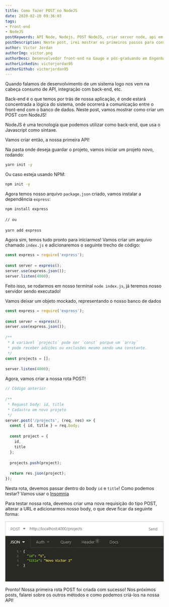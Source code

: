 ```yaml
---
title: Como fazer POST no NodeJS
date: 2020-02-10 09:36:03
tags:
- Front-end
- NodeJS
postKeywords: API Node, Nodejs, POST NodeJS, criar server node, api em node, como fazer node api
postDescription: Neste post, irei mostrar os primeiros passos para construção de uma API em NodeJS! Usaremos o express para configurar nossa primeira rota POST!
author: Victor Jordan
authorImg: victor.png
authorDesc: Desenvolvedor front-end na Gauge e pós-graduando em Engenharia de Software pela PUC-MG e formado em Banco de Dados pela Fatec, apaixonado por usabilidade, performance e UX!
authorLinkedin: victorjordan95
authorGithub: victorjordan95
---
```


Quando falamos de desenvolvimento de um sistema logo nos vem na cabeça consumo de API, integração com back-end, etc.

Back-end é o que temos por trás de nossa aplicação, é onde estará concentrada a lógica do sistema, onde ocorrerá a comunicação entre o front-end com o banco de dados.
Neste post, vamos mostrar como criar um POST com NodeJS!

<!-- more -->

NodeJS é uma tecnologia que podemos utilizar como back-end, que usa o Javascript como síntaxe.

Vamos criar então, a nossa primeira API! 

Na pasta onde deseja guardar o projeto, vamos iniciar um projeto novo, rodando:

```cmd
yarn init -y
```
Ou caso esteja usando NPM:
```cmd
npm init -y
```

Agora temos nosso arquivo `package.json` criado, vamos instalar a dependência `express`:

```cmd
npm install express

// ou

yarn add express
```

Agora sim, temos tudo pronto para iniciarmos! Vamos criar um arquivo chamado `index.js` e adicionaremos o seguinte trecho de código:

```javascript
const express = require('express');

const server = express();
server.use(express.json());
server.listen(4000);
```

Feito isso, se rodarmos em nosso terminal `node index.js`, já teremos nosso servidor sendo executado!

Vamos deixar um objeto mockado, representando o nosso banco de dados

```javascript
const express = require('express');

const server = express();
server.use(express.json());

/**
 * A variável `projects` pode ser `const` porque um `array`
 * pode receber adições ou exclusões mesmo sendo uma constante.
 */
const projects = [];

server.listen(4000);
```

Agora, vamos criar a nossa rota POST!

```javascript
// Código anterior

/**
 * Request body: id, title
 * Cadastra um novo projeto
 */
server.post('/projects', (req, res) => {
  const { id, title } = req.body;

  const project = {
    id,
    title
  };

  projects.push(project);

  return res.json(project);
});

```

Nesta rota, devemos passar dentro do body `id` e `title`!
Como podemos testar? Vamos usar o [Insomnia](https://insomnia.rest/)

Para testar nossa rota, devemos criar uma nova requisição do tipo POST, alterar a URL e adicionarmos nosso body, o que deve ficar da seguinte forma:

![POST - Cadastrar projetos](/posts/insomnia.png)

Pronto! Nossa primeira rota POST foi criada com sucesso! 
Nos próximos posts, falarei sobre os outros métodos e como podemos criá-los na nossa API!